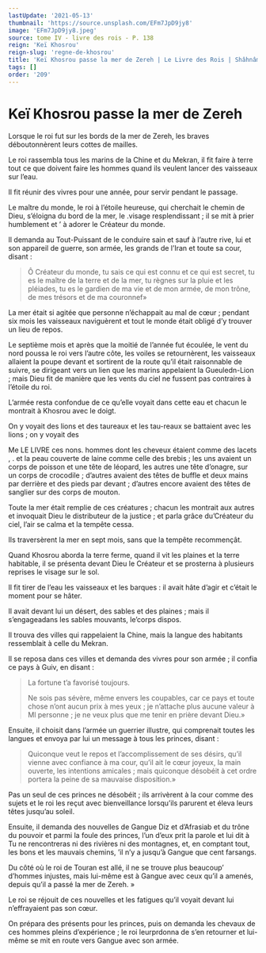 ```yaml
---
lastUpdate: '2021-05-13'
thumbnail: 'https://source.unsplash.com/EFm7JpD9jy8'
image: 'EFm7JpD9jy8.jpeg'
source: tome IV - livre des rois - P. 138
reign: 'Keï Khosrou'
reign-slug: 'regne-de-khosrou'
title: 'Keï Khosrou passe la mer de Zereh | Le Livre des Rois | Shâhnâmeh'
tags: []
order: '209'
---
```


# Keï Khosrou passe la mer de Zereh

Lorsque le roi fut sur les bords de la mer de Zereh, les braves déboutonnèrent leurs cottes de mailles.

Le roi rassembla tous les marins de la Chine et du Mekran, il fit faire à terre tout ce que doivent faire les hommes quand ils veulent lancer des vaisseaux sur l’eau.

Il fit réunir des vivres pour une année, pour servir pendant le passage.

Le maître du monde, le roi à l’étoile heureuse, qui cherchait le chemin de Dieu, s’éloigna du bord de la mer, le .visage resplendissant ; il se mit à prier humblement et ’
à adorer le Créateur du monde.

Il demanda au Tout-Puissant de le conduire sain et sauf à l’autre rive, lui et son appareil de guerre, son armée, les grands de l’Iran et toute sa cour, disant :

> Ô Créateur du monde, tu sais ce qui est connu et ce qui est secret, tu es le maître de la terre et de la mer, tu règnes sur la pluie et les pléiades, tu es le gardien de ma vie et de mon armée, de mon trône, de mes trésors et de ma couronnef»

La mer était si agitée que personne n’échappait au mal de cœur ; pendant six mois les vaisseaux naviguèrent et tout le monde était obligé d’y trouver un lieu de repos.

Le septième mois et après que la moitié de l’année fut écoulée, le vent du nord poussa le roi vers l’autre côte, les voiles se retournèrent, les vaisseaux allaient la poupe devant et sortirent de la route qu’il était raisonnable de suivre, se dirigeant vers un lien que les marins appelaient la Gueuledn-Lion ; mais Dieu fit de manière que les vents du ciel ne fussent pas contraires à l’étoile du roi.

L’armée resta confondue de ce qu’elle voyait dans cette eau et chacun le montrait à Khosrou avec le doigt.

On y voyait des lions et des taureaux et les tau-reaux se battaient avec les lions ; on y voyait des

Me LE LIVRE ces nons. hommes dont les cheveux étaient comme des lacets ,
. et la peau couverte de laine comme celle des brebis ; les uns avaient un corps de poisson et une tête de léopard, les autres une tête d’onagre, sur un corps de crocodile ; d’autres avaient des têtes de buffle et deux mains par derrière et des pieds par devant ; d’autres encore avaient des têtes de sanglier sur des corps de mouton.

Toute la mer était remplie de ces créatures ; chacun les montrait aux autres et invoquait Dieu le distributeur de la justice ; et parla grâce du’Créateur du ciel, l’air se calma et la tempête cessa.

Ils traversèrent la mer en sept mois, sans que la tempête recommençât.

Quand Khosrou aborda la terre ferme, quand il vit les plaines et la terre habitable, il se présenta devant Dieu le Créateur et se prosterna à plusieurs reprises le visage sur le sol.

Il fit tirer de l’eau les vaisseaux et les barques : il avait hâte d’agir et c’était le moment pour se hâter.

Il avait devant lui un désert, des sables et des plaines ; mais il s’engageadans les sables mouvants, le’corps dispos.

Il trouva des villes qui rappelaient la Chine, mais la langue des habitants ressemblait à celle du Mekran.

Il se reposa dans ces villes et demanda des vivres pour son armée ; il confia ce pays à Guiv, en disant :

> La fortune t’a favorisé toujours.
>
> Ne sois pas sévère, même envers les coupables, car ce pays et toute chose n’ont aucun prix à mes yeux ; je n’attache plus aucune valeur à Ml personne ; je ne veux plus que me tenir en prière devant Dieu.»

Ensuite, il choisit dans l’armée un guerrier illustre, qui comprenait toutes les langues et envoya par lui un message à tous les princes, disant :

> Quiconque veut le repos et l’accomplissement de ses désirs, qu’il vienne avec confiance à ma cour, qu’il ait le cœur joyeux, la main ouverte, les intentions amicales ; mais quiconque désobéit à cet ordre portera la peine de sa mauvaise disposition.»

Pas un seul de ces princes ne désobéit ; ils arrivèrent à la cour comme des sujets et le roi les reçut avec bienveillance lorsqu’ils parurent et éleva leurs têtes jusqu’au soleil.

Ensuite, il demanda des nouvelles de Gangue Diz et d’Afrasiab et du trône du pouvoir et parmi la foule des princes, l’un d’eux prit la parole et lui dit à Tu ne rencontreras ni des rivières ni des montagnes, et, en comptant tout, les bons et les mauvais chemins, ’il n’y a jusqu’à Gangue que cent farsangs.

Du côté où le roi de Touran est allé, il ne se trouve plus beaucoup’
d’hommes injustes, mais lui-même est à Gangue avec ceux qu’il a amenés, depuis qu’il a passé la mer de Zereh. »

Le roi se réjouit de ces nouvelles et les fatigues qu’il voyait devant lui n’effrayaient pas son cœur.

On prépara des présents pour les princes, puis on demanda les chevaux de ces hommes pleins d’expérience ; le roi leurprdonna de s’en retourner et lui-même se mit en route vers Gangue avec son armée.
